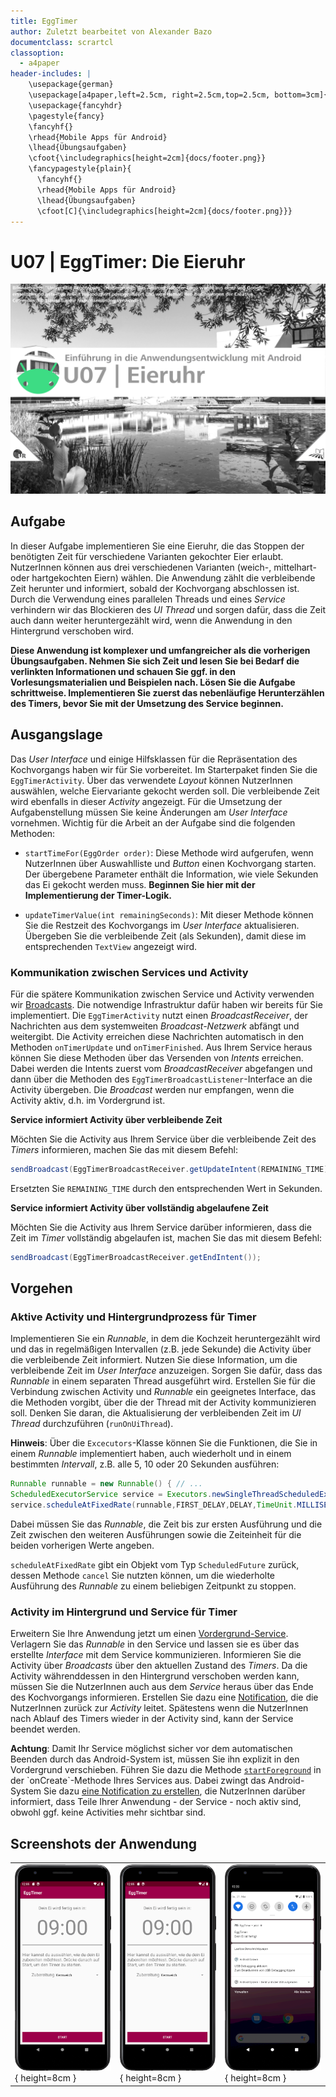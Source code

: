 ```yaml
---
title: EggTimer
author: Zuletzt bearbeitet von Alexander Bazo
documentclass: scrartcl
classoption:
  - a4paper
header-includes: |
    \usepackage{german} 
    \usepackage[a4paper,left=2.5cm, right=2.5cm,top=2.5cm, bottom=3cm]{geometry}
    \usepackage{fancyhdr}
    \pagestyle{fancy}
    \fancyhf{}
    \rhead{Mobile Apps für Android}
    \lhead{Übungsaufgaben}
    \cfoot{\includegraphics[height=2cm]{docs/footer.png}}
    \fancypagestyle{plain}{
      \fancyhf{}
      \rhead{Mobile Apps für Android}
      \lhead{Übungsaufgaben}
      \cfoot[C]{\includegraphics[height=2cm]{docs/footer.png}}}
---
```


# U07 | EggTimer: Die Eieruhr

![Cover für die siebte Übungsaufgabe](./docs/cover.png)

## Aufgabe

In dieser Aufgabe implementieren Sie eine Eieruhr, die das Stoppen der benötigten Zeit für verschiedene Varianten gekochter Eier erlaubt. NutzerInnen können aus drei verschiedenen Varianten (weich-, mittelhart- oder hartgekochten Eiern) wählen. Die Anwendung zählt die verbleibende Zeit herunter und informiert, sobald der Kochvorgang abschlossen ist. Durch die Verwendung eines parallelen Threads und eines *Service* verhindern wir das Blockieren des *UI Thread* und sorgen dafür, dass die Zeit auch dann weiter heruntergezählt wird, wenn die Anwendung in den Hintergrund verschoben wird.

**Diese Anwendung ist komplexer und umfangreicher als die vorherigen Übungsaufgaben. Nehmen Sie sich Zeit und lesen Sie bei Bedarf die verlinkten Informationen und schauen Sie ggf. in den Vorlesungsmaterialien und Beispielen nach. Lösen Sie die Aufgabe schrittweise. Implementieren Sie zuerst das nebenläufige Herunterzählen des Timers, bevor Sie mit der Umsetzung des Service beginnen.**

## Ausgangslage

Das *User Interface* und einige Hilfsklassen für die Repräsentation des Kochvorgangs haben wir für Sie vorbereitet. Im Starterpaket finden Sie die `EggTimerActivity`. Über das verwendete *Layout* können NutzerInnen auswählen, welche Eiervariante gekocht werden soll. Die verbleibende Zeit wird ebenfalls in dieser *Activity* angezeigt. Für die Umsetzung der Aufgabenstellung müssen Sie keine Änderungen am *User Interface* vornehmen. Wichtig für die Arbeit an der Aufgabe sind die folgenden Methoden:

- `startTimeFor(EggOrder order)`: Diese Methode wird aufgerufen, wenn NutzerInnen über Auswahlliste und *Button* einen Kochvorgang starten. Der übergebene Parameter enthält die Information, wie viele Sekunden das Ei gekocht werden muss. **Beginnen Sie hier mit der Implementierung der Timer-Logik.**

- `updateTimerValue(int remainingSeconds)`: Mit dieser Methode können Sie die Restzeit des Kochvorgangs im *User Interface* aktualisieren. Übergeben Sie die verbleibende Zeit (als Sekunden), damit diese im entsprechenden `TextView` angezeigt wird.

### Kommunikation zwischen Services und Activity

Für die spätere Kommunikation zwischen Service und Activity verwenden wir [Broadcasts](https://developer.android.com/guide/components/broadcasts#context-registered-receivers). Die notwendige Infrastruktur dafür haben wir bereits für Sie implementiert. Die `EggTimerActivity` nutzt einen *BroadcastReceiver*, der Nachrichten aus dem systemweiten *Broadcast-Netzwerk* abfängt und weitergibt. Die Activity erreichen diese Nachrichten automatisch in den Methoden `onTimerUpdate` und `onTimerFinished`. Aus Ihrem Service heraus können Sie diese Methoden über das Versenden von *Intents* erreichen. Dabei werden die Intents zuerst vom *BroadcastReceiver* abgefangen und dann über die Methoden des `EggTimerBroadcastListener`-Interface an die Activity übergeben. Die *Broadcast* werden nur empfangen, wenn die Activity aktiv, d.h. im Vordergrund ist.

**Service informiert Activity über verbleibende Zeit**

Möchten Sie die Activity aus Ihrem Service über die verbleibende Zeit des *Timers* informieren, machen Sie das mit diesem Befehl:

``` java
sendBroadcast(EggTimerBroadcastReceiver.getUpdateIntent(REMAINING_TIME));
```

Ersetzten Sie `REMAINING_TIME` durch den entsprechenden Wert in Sekunden.


**Service informiert Activity über vollständig abgelaufene Zeit**

Möchten Sie die Activity aus Ihrem Service darüber informieren, dass die Zeit im *Timer* vollständig abgelaufen ist, machen Sie das mit diesem Befehl: 

```java
sendBroadcast(EggTimerBroadcastReceiver.getEndIntent());
```

## Vorgehen

### Aktive Activity und Hintergrundprozess für Timer

Implementieren Sie ein *Runnable*, in dem die Kochzeit heruntergezählt wird und das in regelmäßigen Intervallen (z.B. jede Sekunde) die Activity über die verbleibende Zeit informiert. Nutzen Sie diese Information, um die verbleibende Zeit im *User Interface* anzuzeigen. Sorgen Sie dafür, dass das *Runnable* in einem separaten Thread ausgeführt wird. Erstellen Sie für die Verbindung zwischen Activity und *Runnable* ein geeignetes Interface, das die Methoden vorgibt, über die der Thread mit der Activity kommunizieren soll. Denken Sie daran, die Aktualisierung der verbleibenden Zeit im *UI Thread* durchzuführen (`runOnUiThread`).

**Hinweis**: Über die `Excecutors`-Klasse können Sie die Funktionen, die Sie in einem *Runnable* implementiert haben, auch wiederholt und in einem bestimmten *Intervall*, z.B. alle 5, 10 oder 20 Sekunden ausführen:

``` java
Runnable runnable = new Runnable() { // ...
ScheduledExecutorService service = Executors.newSingleThreadScheduledExecutor();
service.scheduleAtFixedRate(runnable,FIRST_DELAY,DELAY,TimeUnit.MILLISECONDS);
```

Dabei müssen Sie das *Runnable*, die Zeit bis zur ersten Ausführung und die Zeit zwischen den weiteren Ausführungen sowie die Zeiteinheit für die beiden vorherigen Werte angeben. 

`scheduleAtFixedRate` gibt ein Objekt vom Typ `ScheduledFuture` zurück, dessen Methode `cancel` Sie nutzten können, um die wiederholte Ausführung des *Runnable* zu einem beliebigen Zeitpunkt zu stoppen.

### Activity im Hintergrund und Service für Timer

Erweitern Sie Ihre Anwendung jetzt um einen [Vordergrund-Service](https://developer.android.com/guide/components/services#Foreground). Verlagern Sie das *Runnable* in den Service und lassen sie es über das erstellte *Interface* mit dem Service kommunizieren. Informieren Sie die Activity über *Broadcasts* über den aktuellen Zustand des *Timers*. Da die Activity währenddessen in den Hintergrund verschoben werden kann, müssen Sie die NutzerInnen auch aus dem *Service* heraus über das Ende des Kochvorgangs informieren. Erstellen Sie dazu eine [Notification](https://developer.android.com/training/notify-user/build-notification), die die NutzerInnen zurück zur *Activity* leitet. Spätestens wenn die NutzerInnen nach Ablauf des Timers wieder in der Activity sind, kann der Service beendet werden.

**Achtung**: Damit Ihr Service möglichst sicher vor dem automatischen Beenden durch das Android-System ist, müssen Sie ihn explizit in den Vordergrund verschieben. Führen Sie dazu die Methode [`startForeground`](https://developer.android.com/reference/android/app/Service#startForeground(int,%20android.app.Notification)) in der `onCreate`-Methode Ihres Services aus. Dabei zwingt das Android-System Sie dazu [eine Notification zu erstellen](https://developer.android.com/guide/components/services#Foreground), die NutzerInnen darüber informiert, dass Teile Ihrer Anwendung - der Service - noch aktiv sind, obwohl ggf. keine Activities mehr sichtbar sind.

## Screenshots der Anwendung

| | | |
|-|-|-|
|![Screenshot der Laufapp](./docs/screenshot-1.png ){ height=8cm } |![Screenshot der Laufapp](./docs/screenshot-2.png ){ height=8cm } |![Screenshot der Laufapp](./docs/screenshot-3.png ){ height=8cm } |